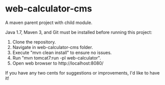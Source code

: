 # web-calculator-cms
A maven parent project with child module.

Java 1.7, Maven 3, and Git must be installed before running this project:

1. Clone the repository.
2. Navigate in web-calculator-cms folder.
3. Execute "mvn clean install" to ensure no issues.
4. Run "mvn tomcat7:run -pl web-calculator".
5. Open web browser to http://localhost:8080/

If you have any two cents for suggestions or improvements, I'd like to have it!
